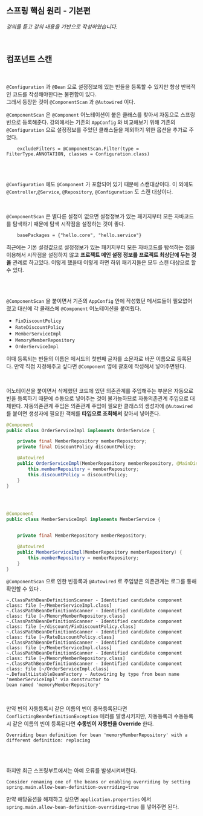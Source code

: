 ## 스프링 핵심 원리 - 기본편
_강의를 듣고 강의 내용을 기반으로 작성하였습니다._

<br>

## 컴포넌트 스캔

<br>

`@Configuration` 과 `@Bean` 으로 설정정보에 있는 빈들을 등록할 수 있지만 항상 반복적인 코드를 작성해야한다는 불편함이 있다.   
그래서 등장한 것이 `@ComponentScan` 과 `@Autowired` 이다. 

`@ComponentScan` 은 `@Component` 어노테이션이 붙은 클래스를 찾아서 자동으로 스프링빈으로 등록해준다. 강의에서는 기존의 `AppConfig` 와 비교해보기 위해
기존의 `@Configuration` 으로 설정정보를 주었던 클래스들을 제외하기 위한 옵션을 추가로 주었다.

```
    excludeFilters = @ComponentScan.Filter(type = FilterType.ANNOTATION, classes = Configuration.class)
```

<br><br>

`@Configuration` 에도 `@Component` 가 포함되어 있기 때문에 스캔대상이다. 이 외에도 `@Controller`,`@Service`, `@Repository`, `@Configuration` 도 스캔 대상이다.  

<br>

`@ComponentScan` 은 별다른 설정이 없으면 설정정보가 있는 패키지부터 모든 자바코드를 탐색하기 때문에 탐색 시작점을 설정하는 것이 좋다.
```
    basePackages = {"hello.core", "hello.service"}
```
최근에는 기본 설정값으로 설정정보가 있는 패키지부터 모든 자바코드를 탐색하는 점을 이용해서 시작점을 설정하지 않고 **프로젝트 메인 설정 정보를 프로젝트 최상단에 
두는 것을** 관례로 하고있다. 이렇게 했을때 이렇게 하면 하위 패키지들은 모두 스캔 대상으로 할 수 있다.


<br><br>


`@ComponentScan` 을 붙이면서 기존의 `AppConfig` 안에 작성했던 메서드들이 필요없어졌고 대신에 각 클래스에 `@Component` 어노테이션을 붙여줬다.

- `FixDiscountPolicy`
- `RateDiscountPolicy`
- `MemberServiceImpl`
- `MemoryMemberRepository`
- `OrderServiceImpl`

이때 등록되는 빈들의 이름은 메서드의 첫번째 글자를 소문자로 바꾼 이름으로 등록된다. 만약 직접 지정해주고 싶다면 `@Component` 옆에 괄호에 작성해서 넣어주면된다.


<br>

어노테이션을 붙이면서 삭제했던 코드에 있던 의존관계를 주입해주는 부분은 자동으로 빈을 등록하기 때문에 수동으로 넣어주는 것이 불가능하므로 
자동의존관계 주입으로 대체한다. 자동의존관계 주입은 의존관계 주입이 필요한 클래스의 생성자에 `@Autowired` 를 붙이면 생성자에 필요한 객체를 **타입으로 조회해서** 찾아서 넣어준다.


```java
@Component
public class OrderServiceImpl implements OrderService {

    private final MemberRepository memberRepository;
    private final DiscountPolicy discountPolicy;

    @Autowired
    public OrderServiceImpl(MemberRepository memberRepository, @MainDiscountPolicy DiscountPolicy discountPolicy) {
        this.memberRepository = memberRepository;
        this.discountPolicy = discountPolicy;
    }
}

```

<br>

```java

@Component
public class MemberServiceImpl implements MemberService {


    private final MemberRepository memberRepository;

    @Autowired
    public MemberServiceImpl(MemberRepository memberRepository) {
        this.memberRepository = memberRepository;
    }
}

```

`@ComponentScan` 으로 인한 빈등록과 `@Autowired` 로 주입받은 의존관계는 로그를 통해 확인할 수 있다 .

```
~.ClassPathBeanDefinitionScanner - Identified candidate component class: file [~/MemberServiceImpl.class]
~.ClassPathBeanDefinitionScanner - Identified candidate component class: file [~/MemoryMemberRepository.class]
~.ClassPathBeanDefinitionScanner - Identified candidate component class: file [~/discount/FixDiscountPolicy.class]
~.ClassPathBeanDefinitionScanner - Identified candidate component class: file [~/RateDiscountPolicy.class]
~.ClassPathBeanDefinitionScanner - Identified candidate component class: file [~/MemberServiceImpl.class]
~.ClassPathBeanDefinitionScanner - Identified candidate component class: file [~/MemoryMemberRepository.class]
~.ClassPathBeanDefinitionScanner - Identified candidate component class: file [~/OrderServiceImpl.class]
~.DefaultListableBeanFactory - Autowiring by type from bean name 'memberServiceImpl' via constructor to 
bean named 'memoryMemberRepository'
```

<br>

만약 빈의 자동등록시 같은 이름의 빈이 중복등록된다면 `ConflictingBeanDefinitionException` 에러를 발생시키지만, 자동등록과 수동등록시 같은 이름의 빈이 
등록된다면 **수동빈이 자동빈을 Override** 한다. 
```
Overriding bean definition for bean 'memoryMemberRepository' with a different definition: replacing
```

<br><br>

하지만 최근 스프링부트에서는 아예 오류를 발생시켜버린다. 

```
Consider renaming one of the beans or enabling overriding by setting spring.main.allow-bean-definition-overriding=true
```

만약 해당옵션을 해제하고 싶으면 `application.properties` 에서 `spring.main.allow-bean-definition-overriding=true` 를 넣어주면 된다. 

<br><br>